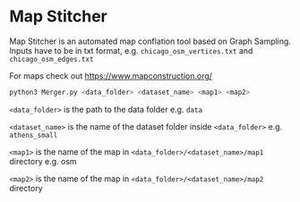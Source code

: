 # Map Stitcher

Map Stitcher is an automated map conflation tool based on Graph Sampling. Inputs have to be in txt format, e.g. `chicago_osm_vertices.txt` and `chicago_osm_edges.txt` 

For maps check out https://www.mapconstruction.org/

```bash
python3 Merger.py <data_folder> <dataset_name> <map1> <map2>
```   
`<data_folder>` is the path to the data folder e.g. `data`

`<dataset_name>` is the name of the dataset folder inside `<data_folder>` e.g. `athens_small`

`<map1>` is the name of the map in `<data_folder>/<dataset_name>/map1` directory e.g. osm

`<map2>` is the name of the map in `<data_folder>/<dataset_name>/map2` directory

